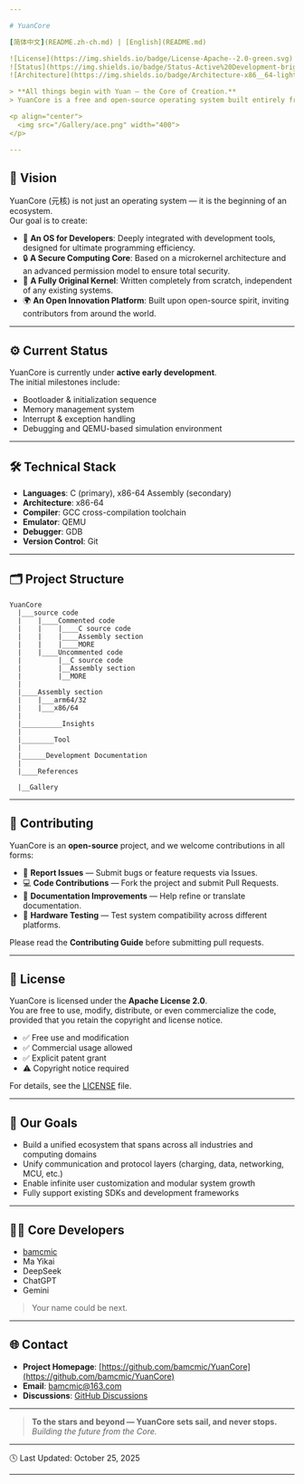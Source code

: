 ```yaml
---

# YuanCore

[简体中文](README.zh-ch.md) | [English](README.md)

![License](https://img.shields.io/badge/License-Apache--2.0-green.svg)
![Status](https://img.shields.io/badge/Status-Active%20Development-brightgreen.svg)
![Architecture](https://img.shields.io/badge/Architecture-x86__64-lightgrey.svg)

> **All things begin with Yuan — the Core of Creation.**  
> YuanCore is a free and open-source operating system built entirely from scratch, aiming to become a pure, secure, and extensible foundation for computing.

<p align="center">
  <img src="/Gallery/ace.png" width="400">
</p>

---
```


## 🌌 Vision

YuanCore (元核) is not just an operating system — it is the beginning of an ecosystem.  
Our goal is to create:

- 🧠 **An OS for Developers**: Deeply integrated with development tools, designed for ultimate programming efficiency.  
- 🔒 **A Secure Computing Core**: Based on a microkernel architecture and an advanced permission model to ensure total security.  
- 🧩 **A Fully Original Kernel**: Written completely from scratch, independent of any existing systems.  
- 🌍 **An Open Innovation Platform**: Built upon open-source spirit, inviting contributors from around the world.

---

## ⚙️ Current Status

YuanCore is currently under **active early development**.  
The initial milestones include:

- Bootloader & initialization sequence  
- Memory management system  
- Interrupt & exception handling  
- Debugging and QEMU-based simulation environment

---

## 🛠 Technical Stack

- **Languages**: C (primary), x86-64 Assembly (secondary)  
- **Architecture**: x86-64  
- **Compiler**: GCC cross-compilation toolchain  
- **Emulator**: QEMU  
- **Debugger**: GDB  
- **Version Control**: Git

---

## 🗂 Project Structure
```
YuanCore
  |___source code
  |    |____Commented code
  |    |    |____C source code
  |    |    |____Assembly section
  |    |    |____MORE
  |    |____Uncommented code
  |         |__C source code
  |         |__Assembly section
  |         |__MORE
  |
  |____Assembly section
  |    |___arm64/32
  |    |___x86/64
  |
  |__________Insights
  |
  |________Tool
  |
  |______Development Documentation
  |
  |____References

  |__Gallery
```
---

## 🤝 Contributing

YuanCore is an **open-source** project, and we welcome contributions in all forms:

- 🐞 **Report Issues** — Submit bugs or feature requests via Issues.  
- 💻 **Code Contributions** — Fork the project and submit Pull Requests.  
- 📘 **Documentation Improvements** — Help refine or translate documentation.  
- 🧪 **Hardware Testing** — Test system compatibility across different platforms.

Please read the **Contributing Guide** before submitting pull requests.

---

## 📜 License

YuanCore is licensed under the **Apache License 2.0**.  
You are free to use, modify, distribute, or even commercialize the code, provided that you retain the copyright and license notice.

- ✅ Free use and modification  
- ✅ Commercial usage allowed  
- ✅ Explicit patent grant  
- ⚠️ Copyright notice required  

For details, see the [LICENSE](LICENSE) file.

---

## 🧭 Our Goals

- Build a unified ecosystem that spans across all industries and computing domains  
- Unify communication and protocol layers (charging, data, networking, MCU, etc.)  
- Enable infinite user customization and modular system growth  
- Fully support existing SDKs and development frameworks  

---

## 👨‍💻 Core Developers

- [bamcmic](https://github.com/bamcmic)  
- Ma Yikai  
- DeepSeek  
- ChatGPT  
- Gemini  

> Your name could be next.

---

## 🌐 Contact

- **Project Homepage**: [https://github.com/bamcmic/YuanCore](https://github.com/bamcmic/YuanCore)  
- **Email**: bamcmic@163.com  
- **Discussions**: [GitHub Discussions](https://github.com/bamcmic/YuanCore/discussions)

---

> **To the stars and beyond — YuanCore sets sail, and never stops.**  
> _Building the future from the Core._

---

🕓 Last Updated: October 25, 2025


---